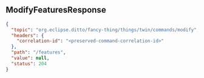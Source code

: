 ## ModifyFeaturesResponse

```json
{
  "topic": "org.eclipse.ditto/fancy-thing/things/twin/commands/modify",
  "headers": {
    "correlation-id": "<preserved-command-correlation-id>"
  },
  "path": "/features",
  "value": null,
  "status": 204
}
```
